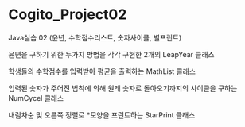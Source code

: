 # Cogito_Project02
Java실습 02 (윤년, 수학점수리스트, 숫자사이클, 별프린트)

윤년을 구하기 위한 두가지 방법을 각각 구현한
2개의 LeapYear 클래스

학생들의 수학점수를 입력받아 평균을 출력하는 
MathList 클래스

입력된 숫자가 주어진 법칙에 의해
원래 숫자로 돌아오기까지의 사이클을 구하는
NumCycel 클래스

내림차순 및 오른쪽 정렬로 *모양을 프린트하는 
StarPrint 클래스
